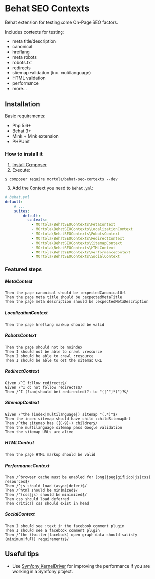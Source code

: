 # Behat SEO Contexts
Behat extension for testing some On-Page SEO factors.

Includes contexts for testing:
* meta title/description
* canonical
* hreflang
* meta robots
* robots.txt
* redirects
* sitemap validation (inc. multilanguage)
* HTML validation
* performance 
* more...

Installation
------------

Basic requirements:

* Php 5.6+
* Behat 3+
* Mink + Mink extension
* PHPUnit

### How to install it

1. [Install Composer](https://getcomposer.org/download/)
2. Execute:

```
$ composer require mortola/behat-seo-contexts --dev
```

3. Add the Context you need to `behat.yml`:

```yaml
# behat.yml
default:
    # ...
    suites:
        default:
          contexts:
            - MOrtola\BehatSEOContexts\MetaContext
            - MOrtola\BehatSEOContexts\LocalizationContext
            - MOrtola\BehatSEOContexts\RobotsContext
            - MOrtola\BehatSEOContexts\RedirectContext
            - MOrtola\BehatSEOContexts\SitemapContext
            - MOrtola\BehatSEOContexts\HTMLContext
            - MOrtola\BehatSEOContexts\PerformanceContext
            - MOrtola\BehatSEOContexts\SocialContext

```
### Featured steps
##### MetaContext
```
Then the page canonical should be :expectedCanonicalUrl
Then the page meta title should be :expectedMetaTitle
Then the page meta description should be :expectedMetaDescription
```
##### LocalizationContext
```
Then the page hreflang markup should be valid
```
##### RobotsContext
```
Then the page should not be noindex
Then I should not be able to crawl :resource
Then I should be able to crawl :resource
Then I should be able to get the sitemap URL
```
##### RedirectContext
```
Given /^I follow redirects$/
Given /^I do not follow redirects$/
Then /^I (?:am|should be) redirected(?: to "([^"]*)")?$/
```
##### SitemapContext
```
Given /^the (index|multilanguage|) sitemap "(.*)"$/
Then the index sitemap should have child :childSitemapUrl
Then /^the sitemap has ([0-9]+) children$/
Then the multilanguage sitemap pass Google validation
Then the sitemap URLs are alive
```
##### HTMLContext
```
Then the page HTML markup should be valid
```
##### PerformanceContext
```
Then /^browser cache must be enabled for (png|jpeg|gif|ico|js|css) resources$/
Then /^js should load (async|defer)$/
Then /^html should be minimized$/
Then /^(css|js) should be minimized$/
Then css should load deferred
Then critical css should exist in head
```
##### SocialContext
```
Then I should see :text in the facebook comment plugin
Then I should see a facebook comment plugin
Then /^the (twitter|facebook) open graph data should satisfy (minimum|full) requirements$/
```

Useful tips
------------
* Use [Symfony KernelDriver](https://github.com/Behat/Symfony2Extension) for improving the performance if you are working in a Symfony project.
